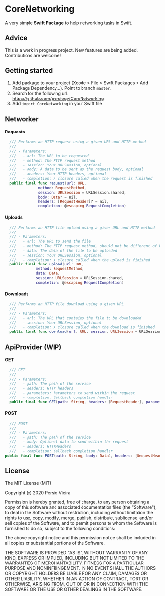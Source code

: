 # CoreNetworking

A very simple **Swift Package** to help networking tasks in Swift.

## Advice

This is a work in progress project. New features are being added. Contributions are welcome!

## Getting started

1. Add package to your project (Xcode > File > Swift Packages > Add Package Dependency...). Point to branch `master`.
2. Search for the following url: https://github.com/persiogv/CoreNetworking
3. Add `import CoreNetworking` in your Swift file

## Networker

#### Requests

```swift
  /// Performs an HTTP request using a given URL and HTTP method
  ///
  /// - Parameters:
  ///   - url: The URL to be requested
  ///   - method: The HTTP request method
  ///   - session: Your URLSession, optional
  ///   - body: A data to be sent as the request body, optional
  ///   - headers: Your HTTP headers, optional
  ///   - completion: A closure called when the request is finished
  public final func request(url: URL,
               method: RequestMethod,
               session: URLSession = URLSession.shared,
               body: Data? = nil,
               headers: [RequestHeader]? = nil,
               completion: @escaping RequestCompletion)
```

#### Uploads

```swift
  /// Performs an HTTP file upload using a given URL and HTTP method
  ///
  /// - Parameters:
  ///   - url: The URL to send the file
  ///   - method: The HTTP request method, should not be different of POST or PUT
  ///   - data: The data of the file to be uploaded
  ///   - session: Your URLSession, optional
  ///   - completion: A closure called when the upload is finished
  public final func upload(url: URL,
              method: RequestMethod,
              data: Data,
              session: URLSession = URLSession.shared,
              completion: @escaping RequestCompletion)
```

#### Downloads

```swift
  /// Performs an HTTP file download using a given URL
  ///
  /// - Parameters:
  ///   - url: The URL that contains the file to be downloaded
  ///   - session: Your URLSession, optional
  ///   - completion: A closure called when the download is finished
  public final func download(url: URL, session: URLSession = URLSession.shared, completion: @escaping RequestCompletion)
```

## ApiProvider (WIP)

#### GET

```swift
  /// GET
  ///
  /// - Parameters:
  ///   - path: The path of the service
  ///   - headers: HTTP headers
  ///   - parameters: Parameters to send within the request
  ///   - completion: Callback completion handler
  public final func GET(path: String, headers: [RequestHeader], parameters: [RequestParameter], completion: @escaping RequestCompletion)
```

#### POST

```swift
  /// POST
  ///
  /// - Parameters:
  ///   - path: The path of the service
  ///   - body: Optional data to send within the request
  ///   - headers: HTTPHeaders
  ///   - completion: Callback completion handler
public final func POST(path: String, body: Data?, headers: [RequestHeader], completion: @escaping RequestCompletion)
```

## License

The MIT License (MIT)

Copyright (c) 2020 Persio Vieira

Permission is hereby granted, free of charge, to any person obtaining a copy of
this software and associated documentation files (the "Software"), to deal in
the Software without restriction, including without limitation the rights to
use, copy, modify, merge, publish, distribute, sublicense, and/or sell copies of
the Software, and to permit persons to whom the Software is furnished to do so,
subject to the following conditions:

The above copyright notice and this permission notice shall be included in all
copies or substantial portions of the Software.

THE SOFTWARE IS PROVIDED "AS IS", WITHOUT WARRANTY OF ANY KIND, EXPRESS OR
IMPLIED, INCLUDING BUT NOT LIMITED TO THE WARRANTIES OF MERCHANTABILITY, FITNESS
FOR A PARTICULAR PURPOSE AND NONINFRINGEMENT. IN NO EVENT SHALL THE AUTHORS OR
COPYRIGHT HOLDERS BE LIABLE FOR ANY CLAIM, DAMAGES OR OTHER LIABILITY, WHETHER
IN AN ACTION OF CONTRACT, TORT OR OTHERWISE, ARISING FROM, OUT OF OR IN
CONNECTION WITH THE SOFTWARE OR THE USE OR OTHER DEALINGS IN THE SOFTWARE.

